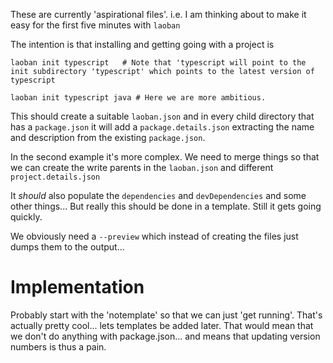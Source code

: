 These are currently 'aspirational files'. i.e. I am thinking about to make it easy for
the first five minutes with `laoban`

The intention is that installing and getting going with a project is

```shell
laoban init typescript   # Note that 'typescript will point to the init subdirectory 'typescript' which points to the latest version of typescript

laoban init typescript java # Here we are more ambitious.
``` 
This should create a suitable `laoban.json` and in every child directory that has a `package.json` it will
add a `package.details.json` extracting the name and description from the existing `package.json`.

In the second example it's more complex. We need to merge things so that we can create the write parents in the
`laoban.json` and different `project.details.json`

It _should_ also populate the `dependencies` and `devDependencies` and some other things... 
But really this should be done in a template. Still it gets going quickly.

We obviously need a `--preview` which instead of creating the files just dumps them to the output... 

# Implementation

Probably start with the 'notemplate' so that we can just 'get running'. That's actually pretty cool... lets templates 
be added later. That would mean that we don't do anything with package.json... 
and means that updating version numbers is thus a pain.






